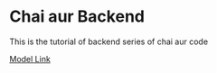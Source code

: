 # Chai aur Backend

This is the tutorial of backend series of chai aur code

[Model Link](https://app.eraser.io/workspace/YtPqZ1VogxGy1jzIDkzj)